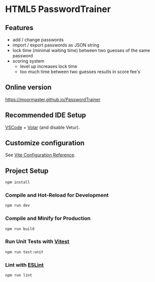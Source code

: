 # HTML5 PasswordTrainer
## Features
- add / change passwords
- import / export passwords as JSON string
- lock time (minimal waiting time) between two guesses of the same password
- scoring system
  - level up increases lock time
  - too much time between two guesses results in score fee's

## Online version
https://moormaster.github.io/PasswordTrainer

## Recommended IDE Setup

[VSCode](https://code.visualstudio.com/) + [Volar](https://marketplace.visualstudio.com/items?itemName=Vue.volar) (and disable Vetur).

## Customize configuration

See [Vite Configuration Reference](https://vite.dev/config/).

## Project Setup

```sh
npm install
```

### Compile and Hot-Reload for Development

```sh
npm run dev
```

### Compile and Minify for Production

```sh
npm run build
```

### Run Unit Tests with [Vitest](https://vitest.dev/)

```sh
npm run test:unit
```

### Lint with [ESLint](https://eslint.org/)

```sh
npm run lint
```
